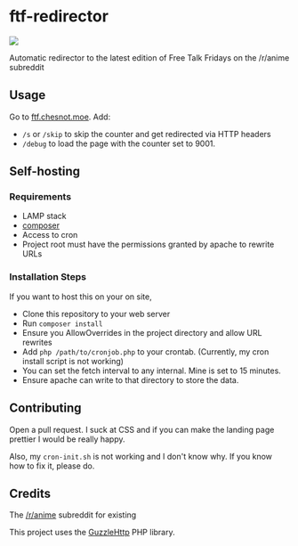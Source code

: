 # ftf-redirector

![](http://b.thumbs.redditmedia.com/AQ_47wQPWDOEuP0LohFeFYpoa3fdLcqWrgIxDYvU_PI.png)

Automatic redirector to the latest edition of Free Talk Fridays on the /r/anime subreddit

## Usage

Go to [ftf.chesnot.moe](http://ftf.chesnot.moe). Add:

- ```/s``` or ```/skip``` to skip the counter and get redirected via HTTP headers
- ```/debug``` to load the page with the counter set to 9001.

## Self-hosting

### Requirements

- LAMP stack
- [composer](https://getcomposer.org/)
- Access to cron
- Project root must have the permissions granted by apache to rewrite URLs

### Installation Steps

If you want to host this on your on site,

- Clone this repository to your web server
- Run ```composer install```
- Ensure you AllowOverrides in the project directory and allow URL rewrites
- Add ```php /path/to/cronjob.php``` to your crontab. (Currently, my cron install script is not working)
- You can set the fetch interval to any internal. Mine is set to 15 minutes.
- Ensure apache can write to that directory to store the data.

## Contributing

Open a pull request. I suck at CSS and if you can make the landing page prettier I would be really happy.

Also, my ```cron-init.sh``` is not working and I don't know why. If you know how to fix it, please do.

## Credits

The [/r/anime](https://reddit.com/r/anime) subreddit for existing

This project uses the [GuzzleHttp](http://docs.guzzlephp.org/en/stable/) PHP library.
